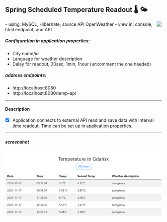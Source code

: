 ## Spring Scheduled Temperature Readout :thermometer: :sun_behind_small_cloud:
<img align="right" src="https://badges.pufler.dev/visits/Rafal-Stefanski/Spring-Scheduled-Temperature-Readout">
- using: MySQL, Hibernate, source API OpenWeather
- view in: console, html endpoint, and API 

##### Configuration in application.properties:
- City name/id
- Language for weather description
- Delay for readout, 30sec, 1min, 1hour (uncomment the one needed)

##### address endpoints: 
- http://localhost:8080
- http://localhost:8080/temp-api

***
#### Description
- [X] Application connects to external API read and save data with interval time readout. Time can be set up in application properties.
***
##### screenshot
![screen shot](https://github.com/Rafal-Stefanski/Spring-Scheduled-Temperature-Readout/blob/master/src/main/resources/static/screenshot_01.png)
